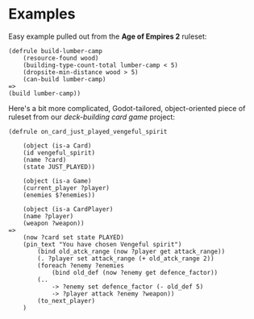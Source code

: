 Examples
============
Easy example pulled out from the **Age of Empires 2** ruleset:
```
(defrule build-lumber-camp
    (resource-found wood) 
    (building-type-count-total lumber-camp < 5)
    (dropsite-min-distance wood > 5)
    (can-build lumber-camp)
=>
(build lumber-camp))
```

Here's a bit more complicated, Godot-tailored, object-oriented piece of ruleset from our *deck-building card game* project:
```
(defrule on_card_just_played_vengeful_spirit

    (object (is-a Card) 
    (id vengeful_spirit)
	(name ?card)
	(state JUST_PLAYED))

    (object (is-a Game) 
	(current_player ?player)
    (enemies $?enemies))

    (object (is-a CardPlayer)
	(name ?player)
	(weapon ?weapon))
=> 
	(now ?card set state PLAYED)
	(pin_text "You have chosen Vengeful spirit")
    	(bind old_atck_range (now ?player get attack_range))
    	(. ?player set attack_range (+ old_atck_range 2))
    	(foreach ?enemy ?enemies
        	(bind old_def (now ?enemy get defence_factor))	
		(.. 
        	-> ?enemy set defence_factor (- old_def 5)
        	-> ?player attack ?enemy ?weapon))
    	(to_next_player)
    )
```
